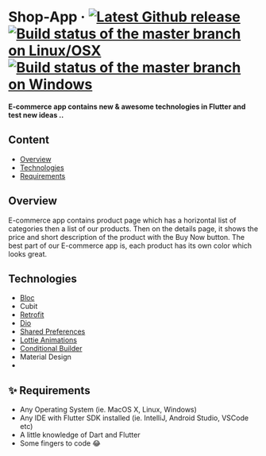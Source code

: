 Shop-App
&middot;
[![Latest Github release](https://img.shields.io/badge/release-v1-green)](https://github.com/MohanedZekry/shop_app)
[![Build status of the master branch on Linux/OSX](https://img.shields.io/badge/iOS%2FAndroid-available-brightgreen)](https://github.com/MohanedZekry/shop_app)
[![Build status of the master branch on Windows](https://img.shields.io/badge/version-1-blue)](https://github.com/MohanedZekry/shop_app)
====

<b>E-commerce app contains new & awesome technologies in Flutter and test new ideas ..</b>

## Content
- [Overview](#Overview)
- [Technologies](#Technologies)
- [Requirements](#Requirements)

## Overview
E-commerce app contains product page which has a horizontal list of categories then a list of our products. Then on the details page, it shows the price and short description of the product with the Buy Now button. The best part of our E-commerce app is, each product has its own color which looks great.

## Technologies
- <a href="https://pub.dev/packages/bloc">Bloc</a>
- Cubit
- <a href="https://pub.dev/packages/retrofit">Retrofit</a>
- <a href="https://pub.dev/packages/dio">Dio</a>
- <a href="https://pub.dev/packages/shared_preferences">Shared Preferences</a>
- <a href="https://pub.dev/packages/lottie">Lottie Animations</a>
- <a href="https://pub.dev/packages/conditional_builder_rec">Conditional Builder</a>
- Material Design
- 
## ✨ Requirements
- Any Operating System (ie. MacOS X, Linux, Windows)
- Any IDE with Flutter SDK installed (ie. IntelliJ, Android Studio, VSCode etc)
- A little knowledge of Dart and Flutter
- Some fingers to code 😂
